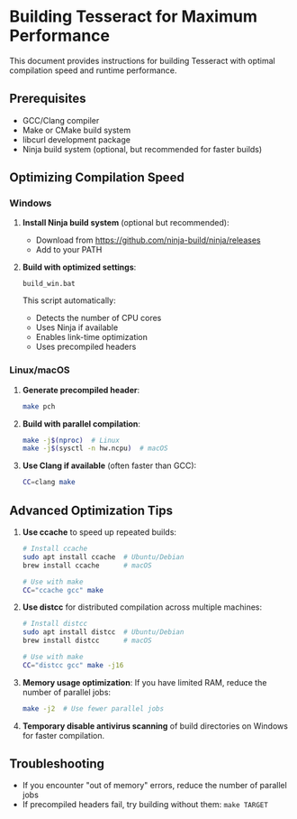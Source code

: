 # Building Tesseract for Maximum Performance

This document provides instructions for building Tesseract with optimal compilation speed and runtime performance.

## Prerequisites

- GCC/Clang compiler
- Make or CMake build system
- libcurl development package
- Ninja build system (optional, but recommended for faster builds)

## Optimizing Compilation Speed

### Windows

1. **Install Ninja build system** (optional but recommended):
   - Download from https://github.com/ninja-build/ninja/releases
   - Add to your PATH

2. **Build with optimized settings**:
   ```batch
   build_win.bat
   ```
   This script automatically:
   - Detects the number of CPU cores
   - Uses Ninja if available
   - Enables link-time optimization
   - Uses precompiled headers

### Linux/macOS

1. **Generate precompiled header**:
   ```bash
   make pch
   ```

2. **Build with parallel compilation**:
   ```bash
   make -j$(nproc)  # Linux
   make -j$(sysctl -n hw.ncpu)  # macOS
   ```

3. **Use Clang if available** (often faster than GCC):
   ```bash
   CC=clang make
   ```

## Advanced Optimization Tips

1. **Use ccache** to speed up repeated builds:
   ```bash
   # Install ccache
   sudo apt install ccache  # Ubuntu/Debian
   brew install ccache      # macOS

   # Use with make
   CC="ccache gcc" make
   ```

2. **Use distcc** for distributed compilation across multiple machines:
   ```bash
   # Install distcc
   sudo apt install distcc  # Ubuntu/Debian
   brew install distcc      # macOS

   # Use with make
   CC="distcc gcc" make -j16
   ```

3. **Memory usage optimization**:
   If you have limited RAM, reduce the number of parallel jobs:
   ```bash
   make -j2  # Use fewer parallel jobs
   ```

4. **Temporary disable antivirus scanning** of build directories on Windows
   for faster compilation.

## Troubleshooting

- If you encounter "out of memory" errors, reduce the number of parallel jobs
- If precompiled headers fail, try building without them: `make TARGET`
